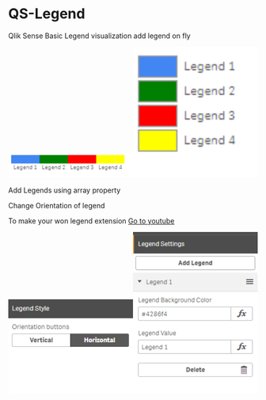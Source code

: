 # QS-Legend

Qlik Sense Basic Legend visualization add legend on fly

<img style="width:50%;" src="./legend_3.PNG"><img style="width:50%;" src="./legend_4.PNG">

<p>Add Legends using array property</p>
<p>Change Orientation of legend</p>
<p>To make your won legend extension <a target="_blank" href="https://www.youtube.com/playlist?list=PLYjPUKwx_Zbf6ct3AH510CVvq14caZxYi">Go to youtube</a></p>

<img style="width:50%;" src="./legend_1.PNG"><img style="width:50%;" src="./legend_2.PNG">


